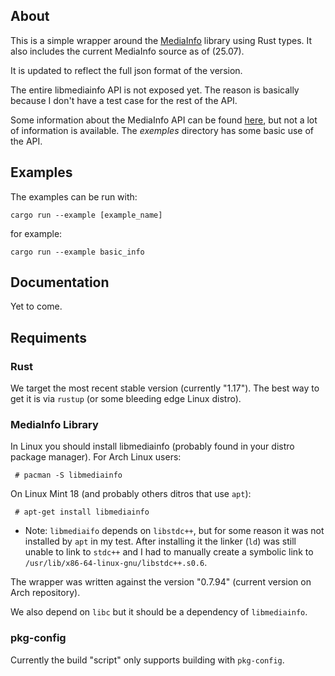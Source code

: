 ## About
This is a simple wrapper around the [MediaInfo](https://mediaarea.net/en/MediaInfo)
library using Rust types. It also includes the current MediaInfo source as of (25.07). 

It is updated to reflect the full json format of the version.

The entire libmediainfo API is not exposed yet. The reason is basically because I don't
have a test case for the rest of the API.

Some information about the MediaInfo API can be found
[here](https://mediaarea.net/en/MediaInfo/Support/SDK), but not a lot of information is
available. The *exemples* directory has some basic use of the API.

## Examples
The examples can be run with:

```
cargo run --example [example_name]
```

for example:

```
cargo run --example basic_info
```

## Documentation
Yet to come.

## Requiments
### Rust
We target the most recent stable version (currently "1.17"). The best way to get it is
via `rustup` (or some bleeding edge Linux distro).

### MediaInfo Library
In Linux you should install libmediainfo (probably found in your distro package manager).
For Arch Linux users:

```
 # pacman -S libmediainfo
```

On Linux Mint 18 (and probably others ditros that use `apt`):

```
 # apt-get install libmediainfo
```

* Note: `libmediaifo` depends on `libstdc++`, but for some reason it was not installed
by `apt` in my test. After installing it the linker (`ld`) was still unable to link to
`stdc++` and I had to manually create a symbolic link to
`/usr/lib/x86-64-linux-gnu/libstdc++.s0.6`.

The wrapper was written against the version "0.7.94" (current version on Arch
repository).

We also depend on ```libc``` but it should be a dependency of ```libmediainfo```.

### pkg-config
Currently the build "script" only supports building with ```pkg-config```.
